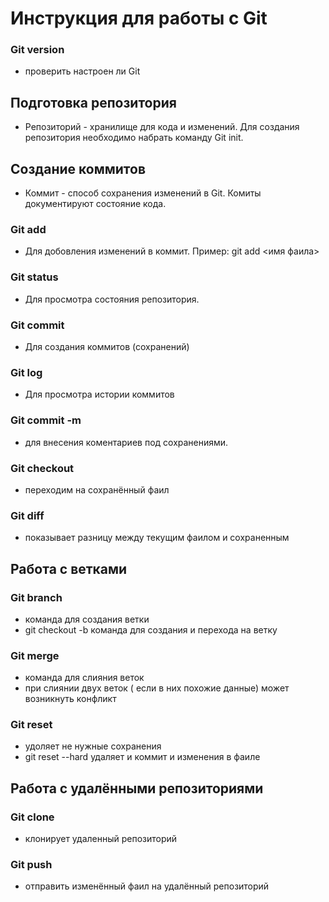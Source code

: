 # Инструкция для работы с Git
### Git version
* проверить настроен ли Git
## Подготовка репозитория
* Репозиторий - хранилище для кода и изменений. Для создания репозитория необходимо набрать команду Git init.

## Создание коммитов
* Коммит - способ сохранения изменений в Git. Комиты документируют состояние кода.
### Git add
* Для добовления изменений в коммит. 
Пример: git add <имя фаила>
### Git status
* Для просмотра состояния репозитория.
### Git commit
* Для создания коммитов (сохранений)
### Git log
* Для просмотра истории коммитов
### Git commit -m
* для внесения коментариев под сохранениями.
### Git checkout
* переходим на сохранённый фаил
### Git diff
* показывает разницу между текущим фаилом и сохраненным
## Работа с ветками
### Git branch
* команда для создания ветки
* git checkout -b команда для создания и перехода на ветку
### Git merge
* команда для слияния веток
* при слиянии двух веток ( если в них похожие данные) может возникнуть конфликт
### Git reset
* удоляет не нужные сохранения
*  git reset --hard удаляет и коммит и изменения в фаиле
## Работа с удалёнными репозиториями
### Git clone
* клонирует удаленный репозиторий
### Git push
* отправить изменённый фаил на удалённый репозиторий